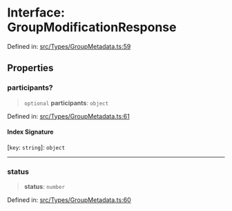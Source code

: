 # Interface: GroupModificationResponse

Defined in: [src/Types/GroupMetadata.ts:59](https://github.com/Fokusdotid/Baileys/blob/acae94a55f1d32612d8d312d52b001d93f2ac5e2/src/Types/GroupMetadata.ts#L59)

## Properties

### participants?

> `optional` **participants**: `object`

Defined in: [src/Types/GroupMetadata.ts:61](https://github.com/Fokusdotid/Baileys/blob/acae94a55f1d32612d8d312d52b001d93f2ac5e2/src/Types/GroupMetadata.ts#L61)

#### Index Signature

\[`key`: `string`\]: `object`

***

### status

> **status**: `number`

Defined in: [src/Types/GroupMetadata.ts:60](https://github.com/Fokusdotid/Baileys/blob/acae94a55f1d32612d8d312d52b001d93f2ac5e2/src/Types/GroupMetadata.ts#L60)
